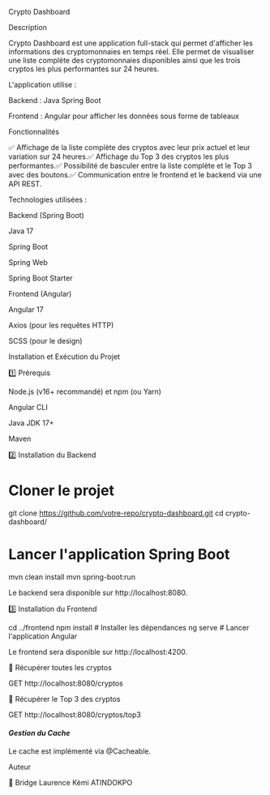 Crypto Dashboard

Description

Crypto Dashboard est une application full-stack qui permet d'afficher les informations des cryptomonnaies en temps réel. Elle permet de visualiser une liste complète des cryptomonnaies disponibles ainsi que les trois cryptos les plus performantes sur 24 heures.

L'application utilise :

Backend : Java Spring Boot

Frontend : Angular pour afficher les données sous forme de tableaux 

Fonctionnalités

✅ Affichage de la liste complète des cryptos avec leur prix actuel et leur variation sur 24 heures.✅ Affichage du Top 3 des cryptos les plus performantes.✅ Possibilité de basculer entre la liste complète et le Top 3 avec des boutons.✅ Communication entre le frontend et le backend via une API REST.

Technologies utilisées :

Backend (Spring Boot)

Java 17

Spring Boot

Spring Web

Spring Boot Starter

Frontend (Angular)

Angular 17

Axios (pour les requêtes HTTP)

SCSS (pour le design)

Installation et Exécution du Projet


1️⃣ Prérequis

Node.js (v16+ recommandé) et npm (ou Yarn)

Angular CLI

Java JDK 17+

Maven

2️⃣ Installation du Backend

# Cloner le projet
git clone https://github.com/votre-repo/crypto-dashboard.git
cd crypto-dashboard/

# Lancer l'application Spring Boot
mvn clean install
mvn spring-boot:run

Le backend sera disponible sur http://localhost:8080.

3️⃣ Installation du Frontend

cd ../frontend
npm install  # Installer les dépendances
ng serve     # Lancer l'application Angular

Le frontend sera disponible sur http://localhost:4200.


🔹 Récupérer toutes les cryptos

GET http://localhost:8080/cryptos


🔹 Récupérer le Top 3 des cryptos

GET http://localhost:8080/cryptos/top3

#### *Gestion du Cache*
Le cache est implémenté via @Cacheable.

Auteur

👤 Bridge Laurence Kèmi ATINDOKPO
